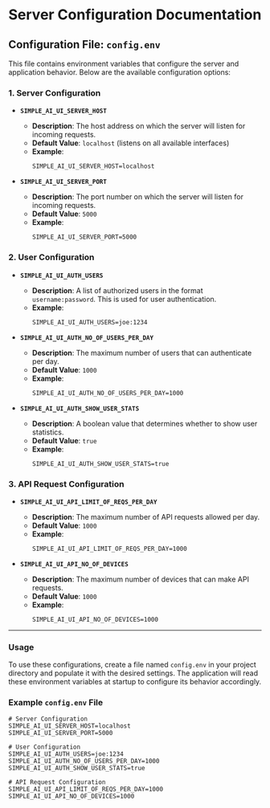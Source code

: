 # Server Configuration Documentation

## Configuration File: `config.env`

This file contains environment variables that configure the server and application behavior. Below are the available configuration options:

### 1. Server Configuration

- **`SIMPLE_AI_UI_SERVER_HOST`**
  - **Description**: The host address on which the server will listen for incoming requests.
  - **Default Value**: `localhost` (listens on all available interfaces)
  - **Example**: 
    ```env
    SIMPLE_AI_UI_SERVER_HOST=localhost
    ```

- **`SIMPLE_AI_UI_SERVER_PORT`**
  - **Description**: The port number on which the server will listen for incoming requests.
  - **Default Value**: `5000`
  - **Example**: 
    ```env
    SIMPLE_AI_UI_SERVER_PORT=5000
    ```

### 2. User Configuration

- **`SIMPLE_AI_UI_AUTH_USERS`**
  - **Description**: A list of authorized users in the format `username:password`. This is used for user authentication.
  - **Example**: 
    ```env
    SIMPLE_AI_UI_AUTH_USERS=joe:1234
    ```

- **`SIMPLE_AI_UI_AUTH_NO_OF_USERS_PER_DAY`**
  - **Description**: The maximum number of users that can authenticate per day.
  - **Default Value**: `1000`
  - **Example**: 
    ```env
    SIMPLE_AI_UI_AUTH_NO_OF_USERS_PER_DAY=1000
    ```

- **`SIMPLE_AI_UI_AUTH_SHOW_USER_STATS`**
  - **Description**: A boolean value that determines whether to show user statistics.
  - **Default Value**: `true`
  - **Example**: 
    ```env
    SIMPLE_AI_UI_AUTH_SHOW_USER_STATS=true
    ```

### 3. API Request Configuration

- **`SIMPLE_AI_UI_API_LIMIT_OF_REQS_PER_DAY`**
  - **Description**: The maximum number of API requests allowed per day.
  - **Default Value**: `1000`
  - **Example**: 
    ```env
    SIMPLE_AI_UI_API_LIMIT_OF_REQS_PER_DAY=1000
    ```

- **`SIMPLE_AI_UI_API_NO_OF_DEVICES`**
  - **Description**: The maximum number of devices that can make API requests.
  - **Default Value**: `1000`
  - **Example**: 
    ```env
    SIMPLE_AI_UI_API_NO_OF_DEVICES=1000
    ```

---

### Usage

To use these configurations, create a file named `config.env` in your project directory and populate it with the desired settings. The application will read these environment variables at startup to configure its behavior accordingly.

### Example `config.env` File

```env
# Server Configuration
SIMPLE_AI_UI_SERVER_HOST=localhost
SIMPLE_AI_UI_SERVER_PORT=5000                   

# User Configuration
SIMPLE_AI_UI_AUTH_USERS=joe:1234
SIMPLE_AI_UI_AUTH_NO_OF_USERS_PER_DAY=1000
SIMPLE_AI_UI_AUTH_SHOW_USER_STATS=true      

# API Request Configuration
SIMPLE_AI_UI_API_LIMIT_OF_REQS_PER_DAY=1000     
SIMPLE_AI_UI_API_NO_OF_DEVICES=1000             